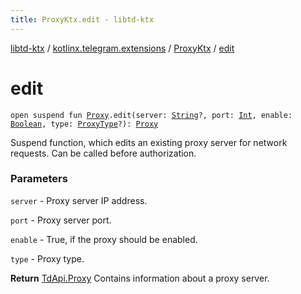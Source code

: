 ```yaml
---
title: ProxyKtx.edit - libtd-ktx
---
```


[libtd-ktx](../../index.html) / [kotlinx.telegram.extensions](../index.html) / [ProxyKtx](index.html) / [edit](./edit.html)

# edit

`open suspend fun `[`Proxy`](https://tdlibx.github.io/td/docs/org/drinkless/td/libcore/telegram/TdApi.Proxy.html)`.edit(server: `[`String`](https://kotlinlang.org/api/latest/jvm/stdlib/kotlin/-string/index.html)`?, port: `[`Int`](https://kotlinlang.org/api/latest/jvm/stdlib/kotlin/-int/index.html)`, enable: `[`Boolean`](https://kotlinlang.org/api/latest/jvm/stdlib/kotlin/-boolean/index.html)`, type: `[`ProxyType`](https://tdlibx.github.io/td/docs/org/drinkless/td/libcore/telegram/TdApi.ProxyType.html)`?): `[`Proxy`](https://tdlibx.github.io/td/docs/org/drinkless/td/libcore/telegram/TdApi.Proxy.html)

Suspend function, which edits an existing proxy server for network requests. Can be called
before authorization.

### Parameters

`server` - Proxy server IP address.

`port` - Proxy server port.

`enable` - True, if the proxy should be enabled.

`type` - Proxy type.

**Return**
[TdApi.Proxy](https://tdlibx.github.io/td/docs/org/drinkless/td/libcore/telegram/TdApi.Proxy.html) Contains information about a proxy server.


